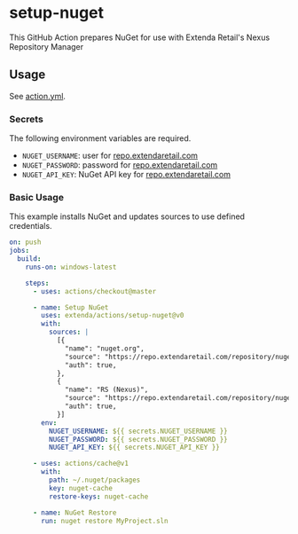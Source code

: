 # setup-nuget

This GitHub Action prepares NuGet for use with Extenda Retail's Nexus Repository Manager

## Usage

See [action.yml](action.yml).

### Secrets

The following environment variables are required.

  * `NUGET_USERNAME`: user for [repo.extendaretail.com](https://repo.extendaretail.com)
  * `NUGET_PASSWORD`: password for [repo.extendaretail.com](https://repo.extendaretail.com)
  * `NUGET_API_KEY`: NuGet API key for [repo.extendaretail.com](https://repo.extendaretail.com)

### Basic Usage

This example installs NuGet and updates sources to use defined credentials.

```yaml
on: push
jobs:
  build:
    runs-on: windows-latest

    steps:
      - uses: actions/checkout@master

      - name: Setup NuGet
        uses: extenda/actions/setup-nuget@v0
        with:
          sources: |
            [{ 
              "name": "nuget.org", 
              "source": "https://repo.extendaretail.com/repository/nuget-group/",
              "auth": true,
            },
            { 
              "name": "RS (Nexus)", 
              "source": "https://repo.extendaretail.com/repository/nuget-group/",
              "auth": true,
            }]
        env:
          NUGET_USERNAME: ${{ secrets.NUGET_USERNAME }}
          NUGET_PASSWORD: ${{ secrets.NUGET_PASSWORD }}
          NUGET_API_KEY: ${{ secrets.NUGET_API_KEY }}

      - uses: actions/cache@v1
        with:
          path: ~/.nuget/packages
          key: nuget-cache
          restore-keys: nuget-cache

      - name: NuGet Restore
        run: nuget restore MyProject.sln
```
